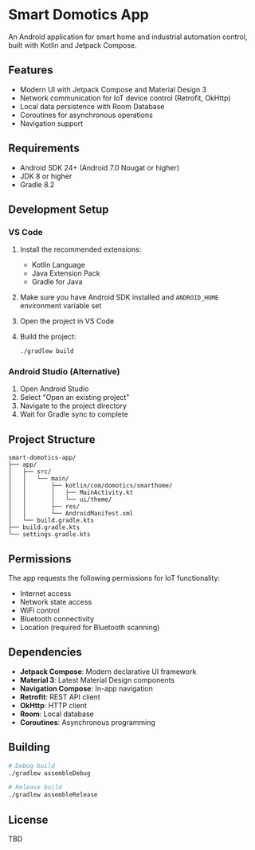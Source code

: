 # Smart Domotics App

An Android application for smart home and industrial automation control, built with Kotlin and Jetpack Compose.

## Features

- Modern UI with Jetpack Compose and Material Design 3
- Network communication for IoT device control (Retrofit, OkHttp)
- Local data persistence with Room Database
- Coroutines for asynchronous operations
- Navigation support

## Requirements

- Android SDK 24+ (Android 7.0 Nougat or higher)
- JDK 8 or higher
- Gradle 8.2

## Development Setup

### VS Code

1. Install the recommended extensions:
   - Kotlin Language
   - Java Extension Pack
   - Gradle for Java

2. Make sure you have Android SDK installed and `ANDROID_HOME` environment variable set

3. Open the project in VS Code

4. Build the project:
   ```bash
   ./gradlew build
   ```

### Android Studio (Alternative)

1. Open Android Studio
2. Select "Open an existing project"
3. Navigate to the project directory
4. Wait for Gradle sync to complete

## Project Structure

```
smart-domotics-app/
├── app/
│   ├── src/
│   │   └── main/
│   │       ├── kotlin/com/domotics/smarthome/
│   │       │   ├── MainActivity.kt
│   │       │   └── ui/theme/
│   │       ├── res/
│   │       └── AndroidManifest.xml
│   └── build.gradle.kts
├── build.gradle.kts
└── settings.gradle.kts
```

## Permissions

The app requests the following permissions for IoT functionality:
- Internet access
- Network state access
- WiFi control
- Bluetooth connectivity
- Location (required for Bluetooth scanning)

## Dependencies

- **Jetpack Compose**: Modern declarative UI framework
- **Material 3**: Latest Material Design components
- **Navigation Compose**: In-app navigation
- **Retrofit**: REST API client
- **OkHttp**: HTTP client
- **Room**: Local database
- **Coroutines**: Asynchronous programming

## Building

```bash
# Debug build
./gradlew assembleDebug

# Release build
./gradlew assembleRelease
```

## License

TBD
